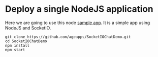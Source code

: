 # Deploy a single NodeJS application

Here we are going to use this node [sample app]. It is a simple app using NodeJS and SocketIO.

```
git clone https://github.com/ageapps/SocketIOChatDemo.git
cd SocketIOChatDemo
npm install
npm start
```

[sample app]:https://github.com/ageapps/SocketIOChatDemo.git